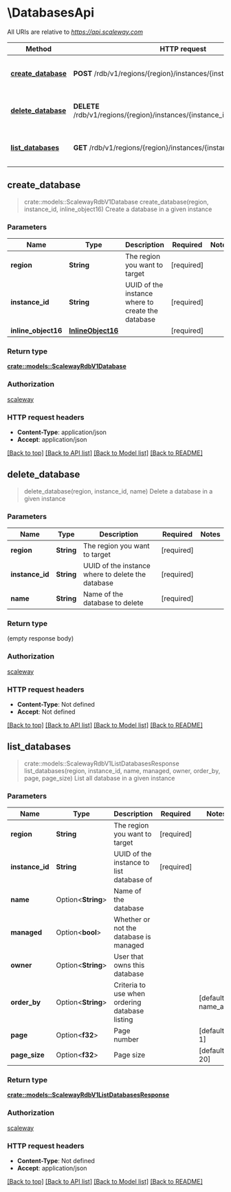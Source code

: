 # \DatabasesApi

All URIs are relative to *https://api.scaleway.com*

Method | HTTP request | Description
------------- | ------------- | -------------
[**create_database**](DatabasesApi.md#create_database) | **POST** /rdb/v1/regions/{region}/instances/{instance_id}/databases | Create a database in a given instance
[**delete_database**](DatabasesApi.md#delete_database) | **DELETE** /rdb/v1/regions/{region}/instances/{instance_id}/databases/{name} | Delete a database in a given instance
[**list_databases**](DatabasesApi.md#list_databases) | **GET** /rdb/v1/regions/{region}/instances/{instance_id}/databases | List all database in a given instance



## create_database

> crate::models::ScalewayRdbV1Database create_database(region, instance_id, inline_object16)
Create a database in a given instance

### Parameters


Name | Type | Description  | Required | Notes
------------- | ------------- | ------------- | ------------- | -------------
**region** | **String** | The region you want to target | [required] |
**instance_id** | **String** | UUID of the instance where to create the database | [required] |
**inline_object16** | [**InlineObject16**](InlineObject16.md) |  | [required] |

### Return type

[**crate::models::ScalewayRdbV1Database**](scaleway.rdb.v1.Database.md)

### Authorization

[scaleway](../README.md#scaleway)

### HTTP request headers

- **Content-Type**: application/json
- **Accept**: application/json

[[Back to top]](#) [[Back to API list]](../README.md#documentation-for-api-endpoints) [[Back to Model list]](../README.md#documentation-for-models) [[Back to README]](../README.md)


## delete_database

> delete_database(region, instance_id, name)
Delete a database in a given instance

### Parameters


Name | Type | Description  | Required | Notes
------------- | ------------- | ------------- | ------------- | -------------
**region** | **String** | The region you want to target | [required] |
**instance_id** | **String** | UUID of the instance where to delete the database | [required] |
**name** | **String** | Name of the database to delete | [required] |

### Return type

 (empty response body)

### Authorization

[scaleway](../README.md#scaleway)

### HTTP request headers

- **Content-Type**: Not defined
- **Accept**: Not defined

[[Back to top]](#) [[Back to API list]](../README.md#documentation-for-api-endpoints) [[Back to Model list]](../README.md#documentation-for-models) [[Back to README]](../README.md)


## list_databases

> crate::models::ScalewayRdbV1ListDatabasesResponse list_databases(region, instance_id, name, managed, owner, order_by, page, page_size)
List all database in a given instance

### Parameters


Name | Type | Description  | Required | Notes
------------- | ------------- | ------------- | ------------- | -------------
**region** | **String** | The region you want to target | [required] |
**instance_id** | **String** | UUID of the instance to list database of | [required] |
**name** | Option<**String**> | Name of the database |  |
**managed** | Option<**bool**> | Whether or not the database is managed |  |
**owner** | Option<**String**> | User that owns this database |  |
**order_by** | Option<**String**> | Criteria to use when ordering database listing |  |[default to name_asc]
**page** | Option<**f32**> | Page number |  |[default to 1]
**page_size** | Option<**f32**> | Page size |  |[default to 20]

### Return type

[**crate::models::ScalewayRdbV1ListDatabasesResponse**](scaleway.rdb.v1.ListDatabasesResponse.md)

### Authorization

[scaleway](../README.md#scaleway)

### HTTP request headers

- **Content-Type**: Not defined
- **Accept**: application/json

[[Back to top]](#) [[Back to API list]](../README.md#documentation-for-api-endpoints) [[Back to Model list]](../README.md#documentation-for-models) [[Back to README]](../README.md)

